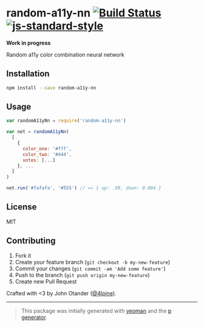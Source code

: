 # random-a11y-nn [![Build Status](https://secure.travis-ci.org/johnotander/random-a11y-nn.png?branch=master)](https://travis-ci.org/johnotander/random-a11y-nn) [![js-standard-style](https://img.shields.io/badge/code%20style-standard-brightgreen.svg?style=flat)](https://github.com/feross/standard)

__Work in progress__

Random a11y color combination neural network

## Installation

```bash
npm install --save random-a11y-nn
```

## Usage

```javascript
var randomA11yNn = require('random-a11y-nn')

var net = randomA11yNn(
  [
    {
      color_one: '#fff',
      color_two: '#444',
      votes: [...]
    }, ...
  ]
)

net.run('#fafafa', '#555') // => { up: .99, down: 0.004 }
```

## License

MIT

## Contributing

1. Fork it
2. Create your feature branch (`git checkout -b my-new-feature`)
3. Commit your changes (`git commit -am 'Add some feature'`)
4. Push to the branch (`git push origin my-new-feature`)
5. Create new Pull Request

Crafted with <3 by John Otander ([@4lpine](https://twitter.com/4lpine)).

***

> This package was initially generated with [yeoman](http://yeoman.io) and the [p generator](https://github.com/johnotander/generator-p.git).
